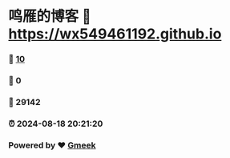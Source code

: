 # 鸣雁的博客 :link: https://wx549461192.github.io 
### :page_facing_up: [10](https://wx549461192.github.io/tag.html) 
### :speech_balloon: 0 
### :hibiscus: 29142 
### :alarm_clock: 2024-08-18 20:21:20 
### Powered by :heart: [Gmeek](https://github.com/Meekdai/Gmeek)
